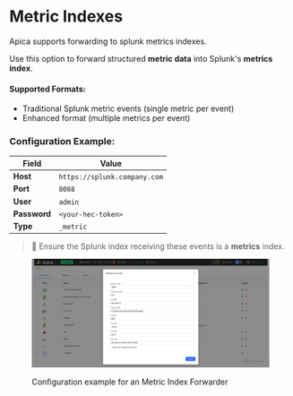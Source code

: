 # Metric Indexes

Apica supports forwarding to splunk metrics indexes.&#x20;

Use this option to forward structured **metric data** into Splunk's **metrics index**.

#### Supported Formats:

* Traditional Splunk metric events (single metric per event)
* Enhanced format (multiple metrics per event)

### Configuration Example:

| Field        | Value                        |
| ------------ | ---------------------------- |
| **Host**     | `https://splunk.company.com` |
| **Port**     | `8088`                       |
| **User**     | `admin`                      |
| **Password** | `<your-hec-token>`           |
| **Type**     | `_metric`                    |

> 📌 Ensure the Splunk index receiving these events is a **metrics** index.

<figure><img src="../../../../.gitbook/assets/image (419).png" alt=""><figcaption><p>Configuration example for an Metric Index Forwarder</p></figcaption></figure>
